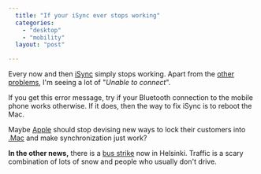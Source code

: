```yaml
---
  title: "If your iSync ever stops working"
  categories: 
    - "desktop"
    - "mobility"
  layout: "post"

---
```

Every now and then [iSync][2] simply stops working. Apart from the [other problems][1], I'm seeing a lot of "_Unable to connect_".

If you get this error message, try if your Bluetooth connection to the mobile phone works otherwise. If it does, then the way to fix iSync is to reboot the Mac.

Maybe [Apple][3] should stop devising new ways to lock their customers into [.Mac][5] and make synchronization just work?

__In the other news,__ there is a [bus strike][4] now in Helsinki. Traffic is a scary combination of lots of snow and people who usually don't drive.

[1]: http://bergie.iki.fi/blog/isync-and-disappearing-records/
[2]: http://www.apple.com/isync/
[3]: http://www.apple.com/
[4]: http://www.kaktus.cc/weblog/bus-strike.html
[5]: http://www.apple.com/dotmac/
